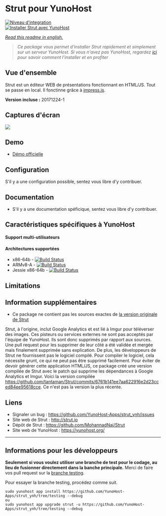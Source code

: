 # Strut pour YunoHost

[![Niveau d'integration](https://dash.yunohost.org/integration/strut.svg)](https://dash.yunohost.org/appci/app/strut)  
[![Installer Strut avec YunoHost](https://install-app.yunohost.org/install-with-yunohost.png)](https://install-app.yunohost.org/?app=strut)

*[Read this readme in english.](./README.md)* 

> *Ce package vous permet d'installer Strut rapidement et simplement sur un serveur YunoHost.
Si vous n'avez pas YunoHost, regardez [ici](https://yunohost.org/#/install) pour savoir comment l'installer et en profiter*

## Vue d'ensemble
Strut est un éditeur WEB de présentations fonctionnant en HTML/JS. Tout se passe en local. Il fonctinne grâce à [impress.js](http://bartaz.github.com/impress.js/#/bored).

**Version incluse :** 20171224-1

## Captures d'écran

![](https://f.cloud.github.com/assets/1009003/515405/f1003c6a-be74-11e2-84b9-14776c652afb.png)

## Demo

* [Démo officielle](http://strut.io/editor/index.html)

## Configuration

S'il y a une configuration possible, sentez vous libre d'y contribuer.

## Documentation

 * S'il y a une documentation spéficique, sentez vous libre d'y contribuer.

## Caractéristiques spécifiques à YunoHost

#### Support multi-utilisateurs

#### Architectures supportées

* x86-64b - [![Build Status](https://ci-apps.yunohost.org/ci/logs/strut%20%28Apps%29.svg)](https://ci-apps.yunohost.org/ci/apps/strut/)
* ARMv8-A - [![Build Status](https://ci-apps-arm.yunohost.org/ci/logs/strut%20%28Apps%29.svg)](https://ci-apps-arm.yunohost.org/ci/apps/strut/)
* Jessie x86-64b - [![Build Status](https://ci-stretch.nohost.me/ci/logs/strut%20%28Apps%29.svg)](https://ci-stretch.nohost.me/ci/apps/strut/)

## Limitations

## Information supplémentaires

* Ce package ne contient pas les sources exactes de [la version originale de Strut](https://github.com/tantaman/Strut)

Strut, à l'origine, inclut Google Analytics et est lié à Imgur pour téléverser des images. Ces pisteurs ou services externes ne sont pas acceptés par l'équipe de YunoHost.
Ils sont donc supprimés par rapport aux sources. 
Une pull request pour les supprimer de leur côté a été validée et mergée mais finalement supprimée sans explication. De plus, les développeurs de Strut ne fournissent pas le logiciel compilé.
Pour compiler le logiciel, cela nécessite grunt, ce qui ne peut pas être supprimé facilement.
Pour éviter de devoir générer cette application HTML/JS, ce package créé une version compilée de Strut avec le patch qui supprime les dépendances à Google Analytics et Imgur.
Voici la version compilée https://github.com/tantaman/Strut/commits/6761b141ee7aa622916e2d23cced84ee95618cce. Ce n'est pas la version la plus récente.

## Liens

 * Signaler un bug : https://github.com/YunoHost-Apps/strut_ynh/issues
 * Site web de Strut : http://strut.io
 * Dépôt de Strut : https://github.com/MohannadNaj/Strut
 * Site web de YunoHost : https://yunohost.org/

---
Informations pour les développeurs
----------------

**Seulement si vous voulez utiliser une branche de test pour le codage, au lieu de fusionner directement dans la banche principale.**
Merci de faire vos pull request sur la [branche testing](https://github.com/YunoHost-Apps/strut_ynh/tree/testing).

Pour essayer la branche testing, procédez comme suit.
```
sudo yunohost app install https://github.com/YunoHost-Apps/strut_ynh/tree/testing --debug
ou
sudo yunohost app upgrade strut -u https://github.com/YunoHost-Apps/strut_ynh/tree/testing --debug
```

